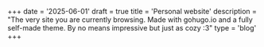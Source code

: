 +++
date = '2025-06-01'
draft = true
title = 'Personal website'
description = "The very site you are currently browsing. Made with gohugo.io and a fully self-made theme. By no means impressive but just as cozy :3"
type = 'blog'
+++